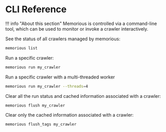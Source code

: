 # CLI Reference

!!! info "About this section"
    Memorious is controlled via a command-line tool, which can be used to monitor or invoke a crawler interactively.

See the status of all crawlers managed by memorious:

```sh
memorious list
```

Run a specific crawler:

```sh
memorious run my_crawler
```

Run a specific crawler with a multi-threaded worker

```sh
memorious run my_crawler --threads=4
```

Clear all the run status and cached information associated with a crawler:

```sh
memorious flush my_crawler
```

Clear only the cached information associated with a crawler:

```sh
memorious flush_tags my_crawler
```
